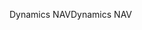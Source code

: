 <span data-ttu-id="0c14b-101">Dynamics NAV</span><span class="sxs-lookup"><span data-stu-id="0c14b-101">Dynamics NAV</span></span>